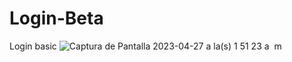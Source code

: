 # Login-Beta
Login basic
![Captura de Pantalla 2023-04-27 a la(s) 1 51 23 a  m](https://user-images.githubusercontent.com/61474696/235013322-22fdbb2c-b44b-4502-a2b3-0ae671f93613.png)
